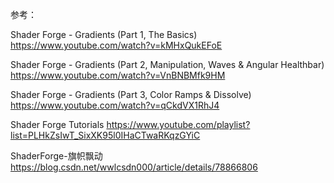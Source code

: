 参考：


Shader Forge - Gradients (Part 1, The Basics)
https://www.youtube.com/watch?v=kMHxQukEFoE

Shader Forge - Gradients (Part 2, Manipulation, Waves & Angular Healthbar)
https://www.youtube.com/watch?v=VnBNBMfk9HM

Shader Forge - Gradients (Part 3, Color Ramps & Dissolve)
https://www.youtube.com/watch?v=qCkdVX1RhJ4

Shader Forge Tutorials
https://www.youtube.com/playlist?list=PLHkZsIwT_SixXK95l0IHaCTwaRKqzGYiC

ShaderForge-旗帜飘动
https://blog.csdn.net/wwlcsdn000/article/details/78866806
